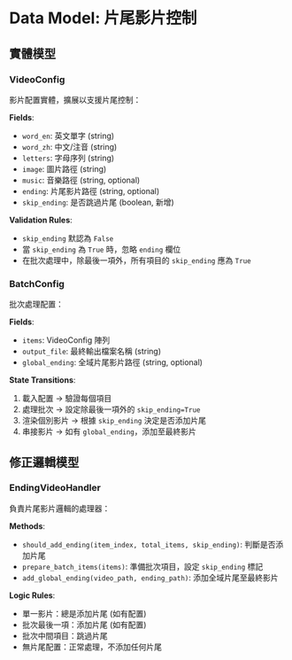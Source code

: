 # Data Model: 片尾影片控制

## 實體模型

### VideoConfig
影片配置實體，擴展以支援片尾控制：

**Fields**:
- `word_en`: 英文單字 (string)
- `word_zh`: 中文/注音 (string) 
- `letters`: 字母序列 (string)
- `image`: 圖片路徑 (string)
- `music`: 音樂路徑 (string, optional)
- `ending`: 片尾影片路徑 (string, optional)
- `skip_ending`: 是否跳過片尾 (boolean, 新增)

**Validation Rules**:
- `skip_ending` 默認為 `False`
- 當 `skip_ending` 為 `True` 時，忽略 `ending` 欄位
- 在批次處理中，除最後一項外，所有項目的 `skip_ending` 應為 `True`

### BatchConfig
批次處理配置：

**Fields**:
- `items`: VideoConfig 陣列
- `output_file`: 最終輸出檔案名稱 (string)
- `global_ending`: 全域片尾影片路徑 (string, optional)

**State Transitions**:
1. 載入配置 → 驗證每個項目
2. 處理批次 → 設定除最後一項外的 `skip_ending=True`
3. 渲染個別影片 → 根據 `skip_ending` 決定是否添加片尾
4. 串接影片 → 如有 `global_ending`，添加至最終影片

## 修正邏輯模型

### EndingVideoHandler
負責片尾影片邏輯的處理器：

**Methods**:
- `should_add_ending(item_index, total_items, skip_ending)`: 判斷是否添加片尾
- `prepare_batch_items(items)`: 準備批次項目，設定 `skip_ending` 標記
- `add_global_ending(video_path, ending_path)`: 添加全域片尾至最終影片

**Logic Rules**:
- 單一影片：總是添加片尾 (如有配置)
- 批次最後一項：添加片尾 (如有配置)
- 批次中間項目：跳過片尾
- 無片尾配置：正常處理，不添加任何片尾